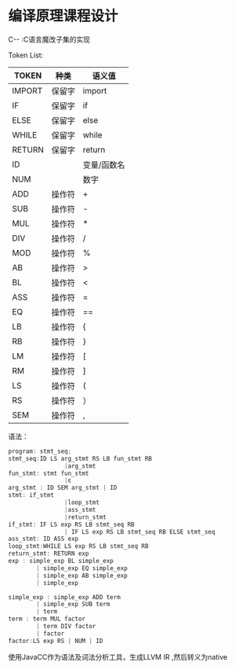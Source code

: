 # 编译原理课程设计  
C-- :C语言魔改子集的实现

Token List:

| TOKEN  | 种类 | 语义值     |
| ------ | ------ | ------------- |
| IMPORT | 保留字 | import        |
| IF     | 保留字 | if            |
| ELSE   | 保留字 | else          |
| WHILE  | 保留字 | while         |
| RETURN | 保留字 | return        |
| ID     |        | 变量/函数名 |
| NUM     |  | 数字            |
| ADD    | 操作符 | +             |
| SUB    | 操作符 | -             |
| MUL    | 操作符 | *             |
| DIV    | 操作符 | /             |
| MOD    | 操作符 | %             |
| AB     | 操作符 | >            |
| BL     | 操作符 | <            |
| ASS     | 操作符 | =            |
| EQ     | 操作符 | ==            |
| LB     | 操作符 | {             |
| RB     | 操作符 | }             |
| LM     | 操作符 | [             |
| RM     | 操作符 | ]             |
| LS     | 操作符 | (             |
| RS     | 操作符 | ）            |
| SEM     | 操作符 | ,            |


语法：
```cpp
program: stmt_seq;
stmt_seq:ID LS arg_stmt RS LB fun_stmt RB
                |arg_stmt
fun_stmt: stmt fun_stmt
                |ε
arg_stmt : ID SEM arg_stmt | ID
stmt: if_stmt
                |loop_stmt
                |ass_stmt
                |return_stmt
if_stmt: IF LS exp RS LB stmt_seq RB 
                | IF LS exp RS LB stmt_seq RB ELSE stmt_seq
ass_stmt: ID ASS exp
loop_stmt:WHILE LS exp RS LB stmt_seq RB
return_stmt: RETURN exp
exp	: simple_exp BL simple_exp
		| simple_exp EQ simple_exp
		| simple_exp AB simple_exp
		| simple_exp

simple_exp : simple_exp ADD term
		| simple_exp SUB term
		| term
term : term MUL factor
		| term DIV factor
		| factor
factor:LS exp RS | NUM | ID


```


使用JavaCC作为语法及词法分析工具，生成LLVM IR ,然后转义为native